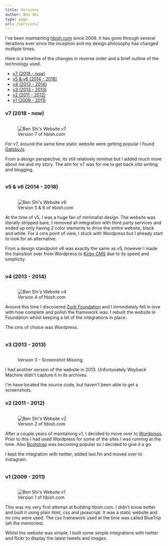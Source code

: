 ```yaml
---
title: Versions
author: Ben Shi
type: page
url: /versions/
---
```


I've been maintaining [hbish.com](https://hbish.com/) since 2009. It has gone through several iterations ever since
 the inception and my design philosophy has changed multiple times.

Here is a timeline of the changes in reverse order and a brief outline of the technology used.

- [v7 (2018 - now)](#v7-2018---now)
- [v5 & v6 (2014 - 2018)](#v5--v6-2014---2018)
- [v4 (2013 - 2014)](#v4-2013---2014)
- [v3 (2013 - 2013)](#v3-2013---2013)
- [v2 (2011 - 2012)](#v2-2011---2012)
- [v1 (2009 - 2011)](#v1-2009---2011)

### v7 (2018 - now)

<div style="display: inline-block">
<figure class="float-right" >
	<img src="/media/hbish-v7.png" alt="Ben Shi's Website v7">
	<figcaption>Version 7 of hbish.com</figcaption>
</figure>

For v7, around the same time static website were getting popular I found [GatsbyJs](https://www.gatsbyjs.org/).

From a design perspective, its still relatively minimal but I added much more about me and my story. The aim for v7
 was for me to get back into writing and blogging.

</div>

### v5 & v6 (2014 - 2018)

<div style="display: inline-block">
<figure class="float-right" >
	<img src="/media/hbish-v6.png" alt="Ben Shi's Website v6">
	<figcaption>Version 5 & 6 of hbish.com</figcaption>
</figure>

At the time of v5, I was a huge fan of minimalist design. The website was literally stripped bare, I removed all
 integration with third party services and ended up only having 2 color elements to drive the entire website, black and
  white. For a cms point of view, I stuck with Wordpress but I already start to look for an alternative.

From a design standpoint v6 was exactly the same as v5, however I made the transition over from Wordpress to
[Kirby CMS](https://getkirby.com/) due to its speed and simplicity.

</div>

### v4 (2013 - 2014)

<div style="display: inline-block">
<figure class="float-right" >
	<img src="/media/hbish-v4.png" alt="Ben Shi's Website v4">
	<figcaption>Version 4 of hbish.com</figcaption>
</figure>

Around this time I discovered [Zurb Foundation](https://get.foundation/) and I immediately fell in love
 with how complete and polish the framework was.  I rebuilt the website in Foundation whilst keeping a lot of the
  integrations in place.

The cms of choice was Wordpress.

</div>

### v3 (2013 - 2013)

<div style="display: inline-block">
<figure class="float-right" >
	<figcaption>Version 3 - Screenshot Missing.</figcaption>
</figure>

I had another version of the website in 2013. Unfortunately Wayback Machine didn't capture it in its archives.

I'm have located the source code, but haven't been able to get a screenshots.

### v2 (2011 - 2012)

<div style="display: inline-block">
<figure class="float-right" >
	<img src="/media/hbish-v2.png" alt="Ben Shi's Website v2">
	<figcaption>Version 2 of hbish.com</figcaption>
</figure>

After a couple years of maintaining v1, I decided to move over to [Wordpress](https://wordpress.com/). Prior to this
 I had used Wordpress for some of the sites I was running at the time. Also [Bootstrap](https://getbootstrap.com/)
  was becoming popular so I decided to give it a go.

I kept the integration with twitter, added last.fm and moved over to instagram.

</div>

### v1 (2009 - 2011)

<div style="display: inline-block">
<figure class="float-right" >
	<img src="/media/hbish-v1.png" alt="Ben Shi's Website v1">
	<figcaption>Version 1 of hbish.com</figcaption>
</figure>

This was my very first attempt at building hbish.com. I didn't know better and built it using plain html, css and
 javascript. It was a static website and no cms were used. The css framework used at the time was called BlueTrip (ah
  the memories).

Whilst the website was simple, I built some simple integrations with twitter and flickr to display the latest tweets
 and images.

</div>


